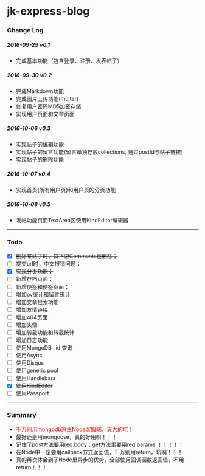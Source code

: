 # jk-express-blog

### Change Log
##### 2016-09-29 v0.1
* 完成基本功能（包含登录、注册、发表帖子）

##### 2016-09-30 v0.2
* 完成Markdown功能 
* 完成图片上传功能(multer)
* 修复用户密码MD5加密存储
* 实现用户页面和文章页面

##### 2016-10-06 v0.3
* 实现帖子的编辑功能
* 实现帖子的留言功能(留言单独存放collections,  通过postId与帖子链接)
* 实现帖子的删除功能

##### 2016-10-07 v0.4
* 实现首页(所有用户页)和用户页的分页功能

##### 2016-10-08 v0.5
* 发帖功能页面TextArea区使用KindEditor编辑器

----
### Todo
- [x] ~~删除某帖子时，其下游Comments也删除；~~
- [ ] 提交url时，中文报错问题；
- [x] ~~实现分页功能；~~
- [ ] 新增存档页面；
- [ ] 新增便签和便签页面；
- [ ] 增加pv统计和留言统计
- [ ] 增加文章检索功能
- [ ] 增加友情链接
- [ ] 增加404页面
- [ ] 增加头像
- [ ] 增加转载功能和转载统计
- [ ] 增加日志功能
- [ ] 使用MongoDB _id 查询
- [ ] 使用Async
- [ ] 使用Disqus
- [ ] 使用generic pool
- [ ] 使用Handlebars
- [x] ~~使用KindEditor~~
- [ ] 使用Passport

----
### Summary
* <font color="#FF0000">千万别用mongodb原生Node客服端，天大的坑！</font>
* 最好还是用mongoose，真的好用啊！！！
* 记住了post方法要用req.body；get方法里要用req.params ！！！！！
* 在Node中一定要用callback方式返回值，千万别用return，坑啊！！！
* 真的再次体会到了Node里异步的优势，全部使用回调函数返回值，不用return！！！